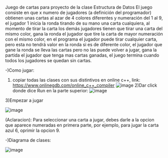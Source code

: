 Juego de cartas para proyecto de la clase Estructura de Datos El juego consiste en que x numero de jugadores (a definición del programador)
obtienen unas cartas al azar de 4 colores diferentes y numeración del 1 al 9, el jugador 1 inicia la ronda tirando de su mano una carta
cualquiera, al momento de tirar la carta los demás jugadores tienen que tirar una carta del mismo color, gana la ronda el jugador que tire la
carta de mayor numeración con el mismo color, en el programa el jugador puede tirar cualquier carta, pero esta no tendrá valor en la ronda si
es de diferente color, el jugador que gane la ronda se lleva las cartas pero no las puede volver a jugar, gana la partida el jugador que tenga mas cartas ganadas, 
el juego termina cuando todos los jugadores se quedan sin cartas.

-)Como jugar:
1) copiar todas las clases con sus distintivos en online c++, link: https://www.onlinegdb.com/online_c++_compiler
  ![image](https://github.com/user-attachments/assets/3dcffea3-5462-4b81-82b1-901663fc78ae)
2)Dar click donde dice Run en la parte superior:
![image](https://github.com/user-attachments/assets/05e39ac1-0cef-4010-ab1c-1bddc0845791)

3)Empezar a jugar

![image](https://github.com/user-attachments/assets/d7a606ec-4865-47a9-9d65-4486a98aadbf)



(Aclaracion): Para seleccionar una carta a jugar, debes darle a la opcion que aparece numeradas en primera parte, por ejemplo,
para jugar la carta azul 6, oprimir la opcion 9.

-)Diagrama de clases:

![image](https://github.com/user-attachments/assets/865a6cee-3a9d-4ee8-ad34-9edcc2e38207)
